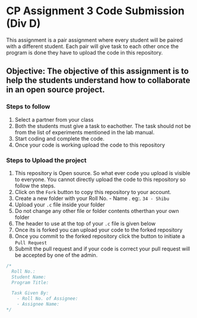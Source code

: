 # CP Assignment 3 Code Submission (Div D)
This assignment is a pair assignment where every student will be paired with a different student. Each pair will give task to each other once the program is done they have to upload the code in this repository.

## Objective: The objective of this assignment is to help the students understand how to collaborate in an open source project.

### Steps to follow
1. Select a partner from your class
2. Both the students must give a task to eachother. The task should not be from the list of experiments mentioned in the lab manual.
3. Start coding and complete the code.
4. Once your code is working upload the code to this repository

### Steps to Upload the project
1. This repository is Open source. So what ever code you upload is visible to everyone. You cannot directly upload the code to this repository so follow the steps.
2. Click on the ```Fork``` button to copy this repository to your account.
3. Create a new folder with your Roll No. - Name . eg:. ```34 - Shibu```
4. Upload your ```.c``` file inside your folder
5. Do not change any other file or folder contents otherthan your own folder
6. The header to use at the top of your ```.c``` file is given below 
7. Once its is forked you can upload your code to the forked repository
8. Once you commit to the forked repository click the button to initiate a ```Pull Request```
9. Submit the pull request and if your code is correct your pull request will be accepted by one of the admin.

```c
/*
  Roll No.:
  Student Name:
  Program Title:

  Task Given By:
    - Roll No. of Assignee:
    - Assignee Name:
*/
```
